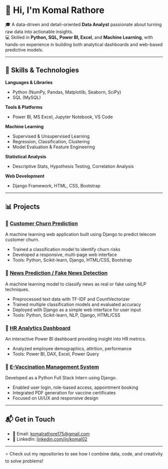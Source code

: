 # 👋 Hi, I'm Komal Rathore

🎓 A data-driven and detail-oriented **Data Analyst** passionate about turning raw data into actionable insights.  
💻 Skilled in **Python, SQL, Power BI, Excel**, and **Machine Learning**, with hands-on experience in building both analytical dashboards and web-based predictive models.

---

## 🔧 Skills & Technologies

**Languages & Libraries**  
- Python (NumPy, Pandas, Matplotlib, Seaborn, SciPy)  
- SQL (MySQL)

**Tools & Platforms**  
- Power BI, MS Excel, Jupyter Notebook, VS Code

**Machine Learning**  
- Supervised & Unsupervised Learning  
- Regression, Classification, Clustering  
- Model Evaluation & Feature Engineering

**Statistical Analysis**  
- Descriptive Stats, Hypothesis Testing, Correlation Analysis

**Web Development**  
- Django Framework, HTML, CSS, Bootstrap

---

## 📊 Projects

### 🔹 [Customer Churn Prediction](#)
A machine learning web application built using Django to predict telecom customer churn.  
- Trained a classification model to identify churn risks  
- Developed a responsive, multi-page web interface  
- Tools: Python, Scikit-learn, Django, HTML/CSS, Bootstrap

### 🔹 [News Prediction / Fake News Detection](#)
A machine learning model to classify news as real or fake using NLP techniques.  
- Preprocessed text data with TF-IDF and CountVectorizer  
- Trained multiple classification models and evaluated accuracy  
- Deployed with Django as a simple web interface for user input  
- Tools: Python, Scikit-learn, NLP, Django, HTML/CSS

### 🔹 [HR Analytics Dashboard](#)
An interactive Power BI dashboard providing insight into HR metrics.  
- Analyzed employee demographics, attrition, performance  
- Tools: Power BI, DAX, Excel, Power Query

### 🔹 [E-Vaccination Management System](#)
Developed as a Python Full Stack Intern using Django.  
- Enabled user login, role-based access, appointment booking  
- Integrated PDF generation for vaccine certificates  
- Focused on UI/UX and responsive design

---

## 📬 Get in Touch

- 📧 Email: [komalrathore175@gmail.com](mailto:komalrathore175@gmail.com)  
- 🔗 LinkedIn: [linkedin.com/in/komal02](https://www.linkedin.com/in/komal02/)  

---

⭐ Check out my repositories to see how I combine data, code, and creativity to solve problems!
